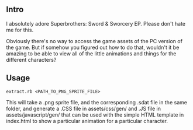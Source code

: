 ## Intro

I absolutely adore Superbrothers: Sword & Sworcery EP. Please don't hate me for this.

Obviously there's no way to access the game assets of the PC version of the game. But if somehow you figured out how to do that, wouldn't it be amazing to be able to view all of the little animations and things for the different characters?

## Usage

```
extract.rb <PATH_TO_PNG_SPRITE_FILE>
```

This will take a .png sprite file, and the corresponding .sdat file in the same folder, and generate a .CSS file in assets/css/gen/ and .JS file in assets/javascript/gen/ that can be used with the simple HTML template in index.html to show a particular animation for a particular character.
